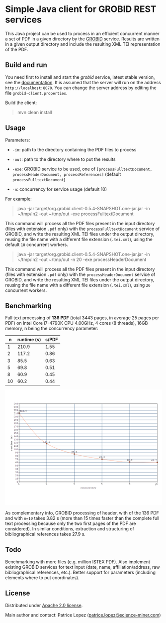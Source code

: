 # Simple Java client for GROBID REST services

This Java project can be used to process in an efficient concurrent manner a set of PDF in a given directory by the [GROBID](https://github.com/kermitt2/grobid) service. Results are written in a given output directory and include the resulting XML TEI representation of the PDF. 

## Build and run

You need first to install and start the *grobid* service, latest stable version, see the [documentation](http://grobid.readthedocs.io/). It is assumed that the server will run on the address `http://localhost:8070`. You can change the server address by editing the file `grobid-client.properties`.

Build the client:

> mvn clean install

## Usage

Parameters: 

* `-in`: path to the directory containing the PDF files to process 

* `-out`: path to the directory where to put the results

* `-exe`: GROBID service to be used, one of `[processFulltextDocument, processHeaderDocument, processReferences]` (default `processFulltextDocument`)

* `-n`: concurrency for service usage (default 10)

For example: 

> java -jar target/org.grobid.client-0.5.4-SNAPSHOT.one-jar.jar -in ~/tmp/in2 -out ~/tmp/out -exe processFulltextDocument

This command will process all the PDF files present in the input directory (files with extension `.pdf` only) with the `processFulltextDocument` service of GROBID, and write the resulting XML TEI files under the output directory, reusing the file name with a different file extension (`.tei.xml`), using the default `10` concurrent workers.

> java -jar target/org.grobid.client-0.5.4-SNAPSHOT.one-jar.jar -in ~/tmp/in2 -out ~/tmp/out -n 20 -exe processHeaderDocument

This command will process all the PDF files present in the input directory (files with extension `.pdf` only) with the `processHeaderDocument` service of GROBID, and write the resulting XML TEI files under the output directory, reusing the file name with a different file extension (`.tei.xml`), using `20` concurrent workers.


## Benchmarking

Full text processing of __136 PDF__ (total 3443 pages, in average 25 pages per PDF) on Intel Core i7-4790K CPU 4.00GHz, 4 cores (8 threads), 16GB memory, n being the concurrency parameter:

| n  | runtime (s)| s/PDF | 
|----|------------|-------|
| 1  | 210.9  | 1.55      | 
| 2  | 117.2  | 0.86      |
| 3  | 85.5   | 0.63      |
| 5  | 69.8   | 0.51      |
| 8  | 60.9   | 0.45      |
| 10 | 60.2   | 0.44      |

![Runtime Plot](resources/20180929081805.png)

As complementary info, GROBID processing of header, with of the 136 PDF and with `n=10` takes 3.82 s (more than 15 times faster than the complete full text processing because only the two first pages of the PDF are considered). In similar conditions, extraction and structuring of bibliographical references takes 27.9 s.

## Todo

Benchmarking with more files (e.g. million ISTEX PDF). Also implement existing GROBID services for text input (date, name, affiliation/address, raw bibliographical references, etc.). Better support for parameters (including elements where to put coordinates).

## License

Distributed under [Apache 2.0 license](http://www.apache.org/licenses/LICENSE-2.0). 

Main author and contact: Patrice Lopez (<patrice.lopez@science-miner.com>)
